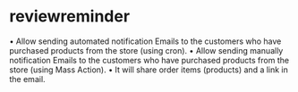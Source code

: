 # reviewreminder
• Allow sending automated notification Emails to the customers who have purchased products from the store (using cron). • Allow sending manually notification Emails to the customers who have purchased products from the store (using Mass Action). • It will share order items (products) and a link in the email.
